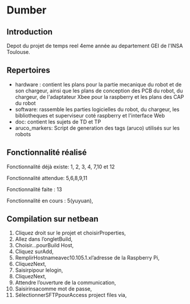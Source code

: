 

# Dumber

## Introduction

Depot du projet de temps reel 4eme année au departement GEI de l'INSA Toulouse.

## Repertoires
- hardware : contient les plans pour la partie mecanique du robot et de son chargeur, ainsi que les plans de conception des PCB du robot, du chargeur, de l'adaptateur Xbee pour la raspberry  et les plans des CAP du robot
- software: rassemble les parties logicielles du robot, du chargeur, les bibliotheques et superviseur coté raspberry et l'interface Web
- doc: contient les sujets de TD et TP
- aruco_markers: Script de generation des tags (aruco) utilisés sur les robots


## Fonctionnalité réalisé

Fonctionnalité déjà existe: 1, 2, 3, 4, 7,10 et 12 


Fonctionnalité attendue: 5,6,8,9,11

Fonctionnalité faite : 13

Fonctionnalité en cours : 5(yuyuan),

## Compilation sur netbean

1. Cliquez droit sur le projet et choisirProperties,
2. Allez dans l’ongletBuild,
3. Choisir...pourBuild Host,
4. Cliquez surAdd,
5. RemplirHostnameavec10.105.1.xl’adresse de la Raspberry Pi,
6. CliquezNext,
7. Saisirpipour lelogin,
8. CliquezNext,
9. Attendre l’ouverture de la communication,
10. Saisirinsacomme mot de passe,
11. SélectionnerSFTPpourAccess project files via,



